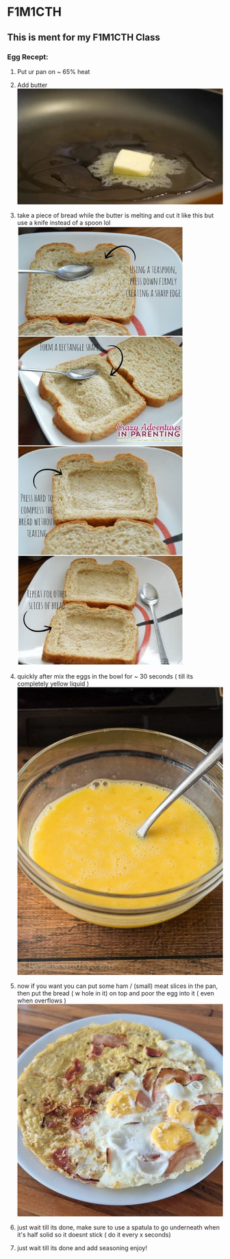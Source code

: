 # F1M1CTH
## This is ment for my F1M1CTH Class

### Egg Recept:
1. Put ur pan on ~ 65% heat

2. Add butter
![butter](butter.jfif)

3. take a piece of bread while the butter is melting and cut it like this
but use a knife instead of a spoon lol
![bread](bread.jfif)

4. quickly after mix the eggs in the bowl for ~ 30 seconds ( till its completely yellow liquid )
![eggyellow](eggyellow.jfif)

5. now if you want you can put some ham / (small) meat slices in the pan, then put the bread ( w hole in it) on top and poor the egg into it ( even when overflows )
![eggs](eggs.jfif)

6. just wait till its done, make sure to use a spatula to go underneath when it's half solid so it doesnt stick ( do it every x seconds)

7. just wait till its done and add seasoning enjoy!